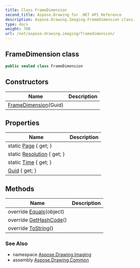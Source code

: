 ```yaml
---
title: Class FrameDimension
second_title: Aspose.Drawing for .NET API Reference
description: Aspose.Drawing.Imaging.FrameDimension class. 
type: docs
weight: 700
url: /net/aspose.drawing.imaging/framedimension/
---
```

## FrameDimension class

```csharp
public sealed class FrameDimension
```

## Constructors

| Name | Description |
| --- | --- |
| [FrameDimension](framedimension/)(Guid) |  |

## Properties

| Name | Description |
| --- | --- |
| static [Page](../../aspose.drawing.imaging/framedimension/page/) { get; } |  |
| static [Resolution](../../aspose.drawing.imaging/framedimension/resolution/) { get; } |  |
| static [Time](../../aspose.drawing.imaging/framedimension/time/) { get; } |  |
| [Guid](../../aspose.drawing.imaging/framedimension/guid/) { get; } |  |

## Methods

| Name | Description |
| --- | --- |
| override [Equals](../../aspose.drawing.imaging/framedimension/equals/)(object) |  |
| override [GetHashCode](../../aspose.drawing.imaging/framedimension/gethashcode/)() |  |
| override [ToString](../../aspose.drawing.imaging/framedimension/tostring/)() |  |

### See Also

* namespace [Aspose.Drawing.Imaging](../../aspose.drawing.imaging/)
* assembly [Aspose.Drawing.Common](../../)


